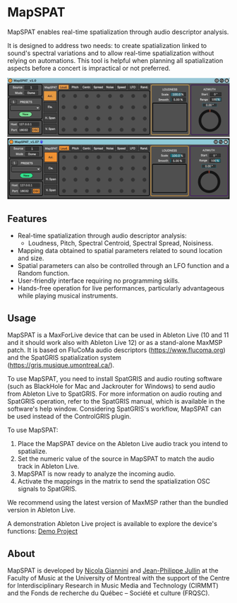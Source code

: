 # MapSPAT

MapSPAT enables real-time spatialization through audio descriptor analysis. 

It is designed to address two needs: to create spatialization linked to sound's spectral variations and to allow real-time spatialization without relying on automations. This tool is helpful when planning all spatialization aspects before a concert is impractical or not preferred.

![device](Docs/device.jpeg)
![Device-107](Docs/Device107.jpg)

## Features

- Real-time spatialization through audio descriptor analysis:
  - Loudness, Pitch, Spectral Centroid, Spectral Spread, Noisiness.
- Mapping data obtained to spatial parameters related to sound location and size.
- Spatial parameters can also be controlled through an LFO function and a Random function.
- User-friendly interface requiring no programming skills.
- Hands-free operation for live performances, particularly advantageous while playing musical instruments.

## Usage

MapSPAT is a MaxForLive device that can be used in Ableton Live (10 and 11 and it should work also with Ableton Live 12) or as a stand-alone MaxMSP patch. It is based on FluCoMa audio descriptors (https://www.flucoma.org) and the SpatGRIS spatialization system (https://gris.musique.umontreal.ca/).

To use MapSPAT, you need to install SpatGRIS and audio routing software (such as BlackHole for Mac and Jackrouter for Windows) to send audio from Ableton Live to SpatGRIS. For more information on audio routing and SpatGRIS operation, refer to the SpatGRIS manual, which is available in the software's help window. Considering SpatGRIS's workflow, MapSPAT can be used instead of the ControlGRIS plugin.

To use MapSPAT:

1. Place the MapSPAT device on the Ableton Live audio track you intend to spatialize.
2. Set the numeric value of the source in MapSPAT to match the audio track in Ableton Live.
3. MapSPAT is now ready to analyze the incoming audio.
4. Activate the mappings in the matrix to send the spatialization OSC signals to SpatGRIS.

We recommend using the latest version of MaxMSP rather than the bundled version in Ableton Live.

A demonstration Ableton Live project is available to explore the device's functions: [Demo Project](Demo%20Project)

## About

MapSPAT is developed by [Nicola Giannini](https://nicolagiannini.com) and [Jean-Philippe Jullin](https://github.com/jpjullin) at the Faculty of Music at the University of Montreal with the support of the Centre for Interdisciplinary Research in Music Media and Technology (CIRMMT) and the Fonds de recherche du Québec – Société et culture (FRQSC).
